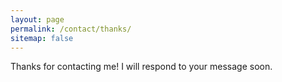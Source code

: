 ```yaml
---
layout: page
permalink: /contact/thanks/
sitemap: false
---
```


Thanks for contacting me!  I will respond to your message soon.

